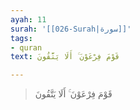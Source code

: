```yaml
---
ayah: 11
surah: '[[026-Surah|سورة]]'
tags:
- quran
text: قَوْمَ فِرْعَوْنَ ۚ أَلَا يَتَّقُونَ

---
```

> قَوْمَ فِرْعَوْنَ ۚ أَلَا يَتَّقُونَ
